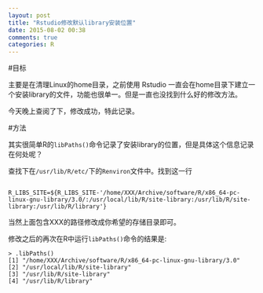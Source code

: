 ```yaml
---
layout: post
title: "Rstudio修改默认library安装位置"
date: 2015-08-02 00:38
comments: true
categories: R
---
```

#目标

主要是在清理Linux的home目录，之前使用 Rstudio 一直会在home目录下建立一个安装library的文件，功能也很单一。但是一直也没找到什么好的修改方法。

今天晚上查阅了下，修改成功，特此记录。

<!--more-->

#方法

其实很简单R的`libPaths()`命令记录了安装library的位置，但是具体这个信息记录在何处呢？

查找下在`/usr/lib/R/etc/`下的`Renviron`文件中。找到这一行

```

R_LIBS_SITE=${R_LIBS_SITE-'/home/XXX/Archive/software/R/x86_64-pc-linux-gnu-library/3.0/:/usr/local/lib/R/site-library:/usr/lib/R/site-library:/usr/lib/R/library'}

```
当然上面包含XXX的路径修改成你希望的存储目录即可。

修改之后的再次在R中运行`libPaths()`命令的结果是:

```
> .libPaths()
[1] "/home/XXX/Archive/software/R/x86_64-pc-linux-gnu-library/3.0"
[2] "/usr/local/lib/R/site-library"                                  
[3] "/usr/lib/R/site-library"                                        
[4] "/usr/lib/R/library"    


```

